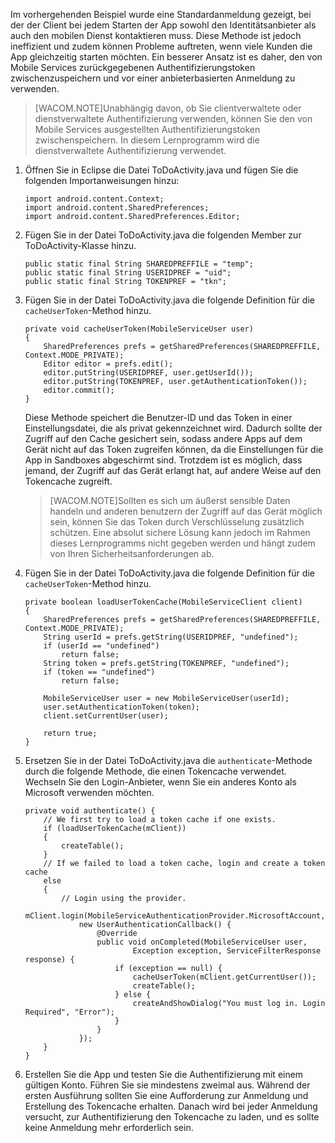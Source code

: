 Im vorhergehenden Beispiel wurde eine Standardanmeldung gezeigt, bei der der Client bei jedem Starten der App sowohl den Identitätsanbieter als auch den mobilen Dienst kontaktieren muss. Diese Methode ist jedoch ineffizient und zudem können Probleme auftreten, wenn viele Kunden die App gleichzeitig starten möchten. Ein besserer Ansatz ist es daher, den von Mobile Services zurückgegebenen Authentifizierungstoken zwischenzuspeichern und vor einer anbieterbasierten Anmeldung zu verwenden.

> [WACOM.NOTE]Unabhängig davon, ob Sie clientverwaltete oder dienstverwaltete Authentifizierung verwenden, können Sie den von Mobile Services ausgestellten Authentifizierungstoken zwischenspeichern. In diesem Lernprogramm wird die dienstverwaltete Authentifizierung verwendet.

1.  Öffnen Sie in Eclipse die Datei ToDoActivity.java und fügen Sie die folgenden Importanweisungen hinzu:

        import android.content.Context;
        import android.content.SharedPreferences;
        import android.content.SharedPreferences.Editor;

2.  Fügen Sie in der Datei ToDoActivity.java die folgenden Member zur ToDoActivity-Klasse hinzu.

        public static final String SHAREDPREFFILE = "temp"; 
        public static final String USERIDPREF = "uid";  
        public static final String TOKENPREF = "tkn";   

3.  Fügen Sie in der Datei ToDoActivity.java die folgende Definition für die `cacheUserToken`-Method hinzu.

        private void cacheUserToken(MobileServiceUser user)
        {
            SharedPreferences prefs = getSharedPreferences(SHAREDPREFFILE, Context.MODE_PRIVATE);
            Editor editor = prefs.edit();
            editor.putString(USERIDPREF, user.getUserId());
            editor.putString(TOKENPREF, user.getAuthenticationToken());
            editor.commit();
        }   

    Diese Methode speichert die Benutzer-ID und das Token in einer Einstellungsdatei, die als privat gekennzeichnet wird. Dadurch sollte der Zugriff auf den Cache gesichert sein, sodass andere Apps auf dem Gerät nicht auf das Token zugreifen können, da die Einstellungen für die App in Sandboxes abgeschirmt sind. Trotzdem ist es möglich, dass jemand, der Zugriff auf das Gerät erlangt hat, auf andere Weise auf den Tokencache zugreift.

    > [WACOM.NOTE]Sollten es sich um äußerst sensible Daten handeln und anderen benutzern der Zugriff auf das Gerät möglich sein, können Sie das Token durch Verschlüsselung zusätzlich schützen. Eine absolut sichere Lösung kann jedoch im Rahmen dieses Lernprogramms nicht gegeben werden und hängt zudem von Ihren Sicherheitsanforderungen ab.

4.  Fügen Sie in der Datei ToDoActivity.java die folgende Definition für die `cacheUserToken`-Method hinzu.

        private boolean loadUserTokenCache(MobileServiceClient client)
        {
            SharedPreferences prefs = getSharedPreferences(SHAREDPREFFILE, Context.MODE_PRIVATE);
            String userId = prefs.getString(USERIDPREF, "undefined"); 
            if (userId == "undefined")
                return false;
            String token = prefs.getString(TOKENPREF, "undefined"); 
            if (token == "undefined")
                return false;

            MobileServiceUser user = new MobileServiceUser(userId);
            user.setAuthenticationToken(token);
            client.setCurrentUser(user);

            return true;
        }

5.  Ersetzen Sie in der Datei ToDoActivity.java die `authenticate`-Methode durch die folgende Methode, die einen Tokencache verwendet. Wechseln Sie den Login-Anbieter, wenn Sie ein anderes Konto als Microsoft verwenden möchten.

        private void authenticate() {
            // We first try to load a token cache if one exists.
            if (loadUserTokenCache(mClient))
            {
                createTable();
            }
            // If we failed to load a token cache, login and create a token cache
            else
            {
                // Login using the provider.
                mClient.login(MobileServiceAuthenticationProvider.MicrosoftAccount,
                    new UserAuthenticationCallback() {
                        @Override
                        public void onCompleted(MobileServiceUser user,
                                Exception exception, ServiceFilterResponse response) {
                            if (exception == null) {
                                cacheUserToken(mClient.getCurrentUser());
                                createTable();
                            } else {
                                createAndShowDialog("You must log in. Login Required", "Error");
                            }
                        }
                    });
            }
        }   

6.  Erstellen Sie die App und testen Sie die Authentifizierung mit einem gültigen Konto. Führen Sie sie mindestens zweimal aus. Während der ersten Ausführung sollten Sie eine Aufforderung zur Anmeldung und Erstellung des Tokencache erhalten. Danach wird bei jeder Anmeldung versucht, zur Authentifizierung den Tokencache zu laden, und es sollte keine Anmeldung mehr erforderlich sein.



